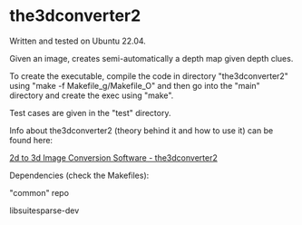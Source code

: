 # the3dconverter2

Written and tested on Ubuntu 22.04.

Given an image, creates semi-automatically a depth map given depth clues.

To create the executable, compile the code in directory "the3dconverter2" using "make -f Makefile_g/Makefile_O" and then go into the "main" directory and create the exec using "make".

Test cases are given in the "test" directory.

Info about the3dconverter2 (theory behind it and how to use it) can be found here:

[2d to 3d Image Conversion Software - the3dconverter2](https://3dstereophoto.blogspot.com/2019/11/2d-to-3d-image-conversion-software-3d.html)

Dependencies (check the Makefiles):

"common" repo

libsuitesparse-dev
